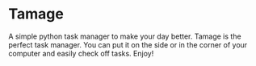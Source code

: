# Tamage
A simple python task manager to make your day better.
Tamage is the perfect task manager. You can put it on the side or in the corner of your computer and easily check off tasks. Enjoy!
